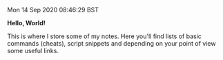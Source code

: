 Mon 14 Sep 2020 08:46:29 BST

**Hello, World!**

This is where I store some of my notes. Here you'll find lists of basic commands (cheats), script snippets and depending on your point of view some useful links. 
